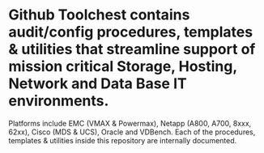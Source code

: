 # Github Toolchest contains audit/config procedures, templates & utilities that streamline support of mission critical Storage, Hosting, Network and Data Base IT environments.  
Platforms include EMC (VMAX & Powermax), Netapp (A800, A700, 8xxx, 62xx), Cisco (MDS & UCS), Oracle and VDBench.
Each of the procedures, templates & utilities inside this repository are internally documented.
